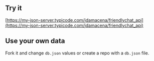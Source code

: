 ## Try it

[https://my-json-server.typicode.com/jdamacena/friendlychat_api](https://my-json-server.typicode.com/jdamacena/friendlychat_api)

## Use your own data

Fork it and change `db.json` values or create a repo with a `db.json` file.
